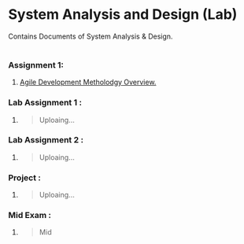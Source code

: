 # System Analysis and Design (Lab) 

Contains Documents of System Analysis & Design. 
<br/><br/>

### Assignment 1:
1. [Agile Development Metholodgy Overview.](https://github.com/MinulHassanLizon/System-Analysis-and-Design/blob/MinulHassanLizon-Assignment-1/Agile%20development.pdf/)
### Lab Assignment 1 : 
1. >Uploaing...
### Lab Assignment 2 :
1. >Uploaing...
### Project :
1. >Uploaing...
### Mid Exam :
1. >Mid
